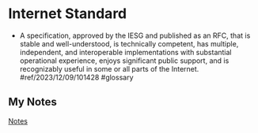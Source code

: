 # Internet Standard
- A specification, approved by the IESG and published as an RFC, that is stable and well-understood, is technically competent, has multiple, independent, and interoperable implementations with substantial operational experience, enjoys significant public support, and is recognizably useful in some or all parts of the Internet. #ref/2023/12/09/101428 #glossary 
## My Notes
[Notes](mynotes/internet-standard-notes.md)
